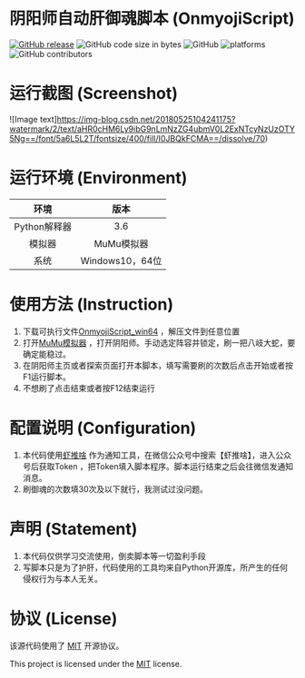# 阴阳师自动肝御魂脚本 (OnmyojiScript)
[![GitHub release](https://img.shields.io/github/release/Connorshen/OnmyojiScript)](https://github.com/Connorshen/OnmyojiScript/releases) 
![GitHub code size in bytes](https://img.shields.io/github/languages/code-size/Connorshen/OnmyojiScript)
![GitHub](https://img.shields.io/github/license/Connorshen/OnmyojiScript)
![platforms](https://img.shields.io/badge/platform-win64-brightgreen.svg)
![GitHub contributors](https://img.shields.io/github/contributors/Connorshen/OnmyojiScript.svg)
# 运行截图 (Screenshot)
 ![Image text]https://img-blog.csdn.net/20180525104241175?watermark/2/text/aHR0cHM6Ly9ibG9nLmNzZG4ubmV0L2ExNTcyNzUzOTY5Ng==/font/5a6L5L2T/fontsize/400/fill/I0JBQkFCMA==/dissolve/70)
# 运行环境 (Environment)
|  环境    | 版本  |
|  :----:  | :----:  |
|  Python解释器 | 3.6  |
| 模拟器  | MuMu模拟器 |
| 系统  | Windows10，64位 |
# 使用方法 (Instruction)
1. 下载可执行文件[OnmyojiScript_win64](https://github.com/Connorshen/OnmyojiScript/releases) ，解压文件到任意位置
2. 打开[MuMu模拟器](https://mumu.163.com/) ，打开阴阳师。手动选定阵容并锁定，刷一把八岐大蛇，要确定能稳过。
3. 在阴阳师主页或者探索页面打开本脚本，填写需要刷的次数后点击开始或者按F1运行脚本。
4. 不想刷了点击结束或者按F12结束运行
# 配置说明 (Configuration)
1. 本代码使用[虾推啥](http://www.xtuis.cn/) 作为通知工具，在微信公众号中搜索【虾推啥】，进入公众号后获取Token
，把Token填入脚本程序。脚本运行结束之后会往微信发通知消息。
2. 刷御魂的次数填30次及以下就行，我测试过没问题。
# 声明 (Statement)
1. 本代码仅供学习交流使用，倒卖脚本等一切盈利手段
2. 写脚本只是为了护肝，代码使用的工具均来自Python开源库，所产生的任何侵权行为与本人无关。
# 协议 (License)

该源代码使用了 [MIT](https://opensource.org/licenses/MIT) 开源协议。

This project is licensed under the [MIT](https://opensource.org/licenses/MIT) license.